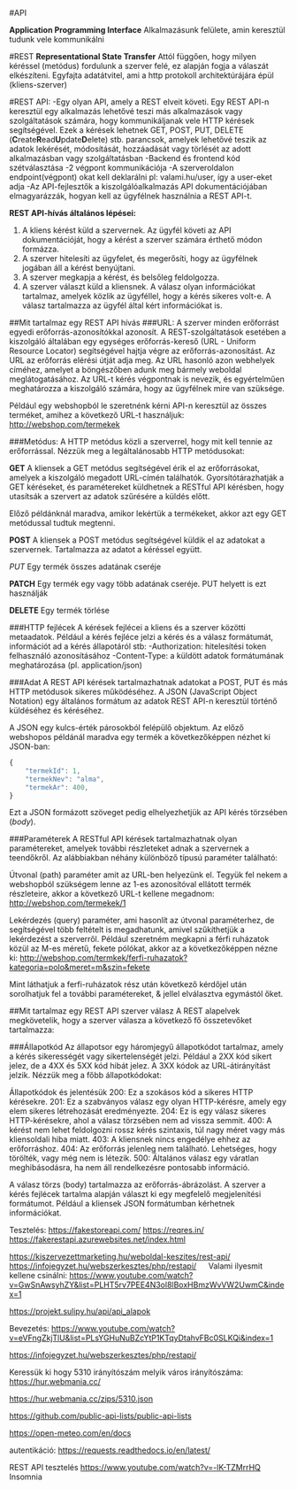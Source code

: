 #API

**Application Programming Interface**
Alkalmazásunk felülete, amin keresztül tudunk vele kommunikálni

#REST 
**Representational State Transfer**
Attól függően, hogy milyen kéréssel (metódus) fordulunk a szerver felé, ez alapján fogja a válaszát elkészíteni. Egyfajta adatátvitel, ami a http protokoll architektúrájára épül (kliens-szerver)

#REST API:
-Egy olyan API, amely a REST elveit követi. Egy REST API-n keresztül egy alkalmazás lehetővé teszi más alkalmazások vagy szolgáltatások számára, hogy kommunikáljanak vele HTTP kérések segítségével. Ezek a kérések lehetnek GET, POST, PUT, DELETE (**C**reate**R**ead**U**pdate**D**elete) stb. parancsok, amelyek lehetővé teszik az adatok lekérését, módosítását, hozzáadását vagy törlését az adott alkalmazásban vagy szolgáltatásban 
-Backend és frontend kód szétválasztása
-2 végpont kommunikációja
-A szerveroldalon endpoint(végpont) okat kell deklarálni pl: valami.hu/user, így a user-eket adja
-Az API-fejlesztők a kiszolgálóalkalmazás API dokumentációjában elmagyarázzák, hogyan kell az ügyfélnek használnia a REST API-t.

**REST API-hívás általános lépései:**
1.	A kliens kérést küld a szervernek. Az ügyfél követi az API dokumentációját, hogy a kérést a szerver számára érthető módon formázza.
2.	A szerver hitelesíti az ügyfelet, és megerősíti, hogy az ügyfélnek jogában áll a kérést benyújtani.
3.	A szerver megkapja a kérést, és belsőleg feldolgozza.
4.	A szerver választ küld a kliensnek. A válasz olyan információkat tartalmaz, amelyek közlik az ügyféllel, hogy a kérés sikeres volt-e. A válasz tartalmazza az ügyfél által kért információkat is.


##Mit tartalmaz egy REST API hívás
###URL:
A szerver minden erőforrást egyedi erőforrás-azonosítókkal azonosít. 
A REST-szolgáltatások esetében a kiszolgáló általában egy egységes erőforrás-kereső (URL - Uniform Resource Locator) segítségével hajtja végre az erőforrás-azonosítást. 
Az URL az erőforrás elérési útját adja meg. Az URL hasonló azon webhelyek címéhez, amelyet a böngészőben adunk meg bármely weboldal meglátogatásához. 
Az URL-t kérés végpontnak is nevezik, és egyértelműen meghatározza a kiszolgáló számára, hogy az ügyfélnek mire van szüksége.

Például egy webshopból le szeretnénk kérni API-n keresztül az összes terméket, amihez a következő URL-t használjuk: http://webshop.com/termekek

###Metódus:
A HTTP metódus közli a szerverrel, hogy mit kell tennie az erőforrással. 
Nézzük meg a legáltalánosabb HTTP metódusokat:

**GET**
A kliensek a GET metódus segítségével érik el az erőforrásokat, amelyek a kiszolgáló megadott URL-címén találhatók. Gyorsítótárazhatják a GET kéréseket, és paramétereket küldhetnek a RESTful API kérésben, hogy utasítsák a szervert az adatok szűrésére a küldés előtt.

Előző példánknál maradva, amikor lekértük a termékeket, akkor azt egy GET metódussal tudtuk megtenni.

**POST**
A kliensek a POST metódus segítségével küldik el az adatokat a szervernek. Tartalmazza az adatot a kéréssel együtt.

*PUT*
Egy termék összes adatának cseréje

**PATCH**
Egy termék egy vagy több adatának cseréje. PUT helyett is ezt használják

**DELETE**
Egy termék törlése


###HTTP fejlécek
A kérések fejlécei a kliens és a szerver közötti metaadatok. Például a kérés fejléce jelzi a kérés és a válasz formátumát, információt ad a kérés állapotáról stb:
-Authorization: hitelesítési token felhasználó azonosításához
-Content-Type: a küldött adatok formátumának meghatározása (pl. application/json)


###Adat
A REST API kérések tartalmazhatnak adatokat a POST, PUT és más HTTP metódusok sikeres működéséhez.
A JSON (JavaScript Object Notation) egy általános formátum az adatok REST API-n keresztül történő küldéséhez és kéréséhez.

A JSON egy kulcs-érték párosokból felépülő objektum. Az előző webshopos példánál maradva egy termék a következőképpen nézhet ki JSON-ban:

```js
{
    "termekId": 1,
    "termekNev": "alma",
    "termekAr": 400, 
}
```

Ezt a JSON formázott szöveget pedig elhelyezhetjük az API kérés törzsében (*body*).


###Paraméterek
A RESTful API kérések tartalmazhatnak olyan paramétereket, amelyek további részleteket adnak a szervernek a teendőkről. Az alábbiakban néhány különböző típusú paraméter található:

Útvonal (path) paraméter amit az URL-ben helyezünk el. Tegyük fel nekem a webshopból szükségem lenne az 1-es azonosítóval ellátott termék részleteire, akkor a következő URL-t kellene megadnom: http://webshop.com/termekek/1

Lekérdezés (query) paraméter, ami hasonlít az útvonal paraméterhez, de segítségével több feltételt is megadhatunk, amivel szűkíthetjük a lekérdezést a szerverről. Például szeretném megkapni a férfi ruházatok közül az M-es méretű, fekete pólókat, akkor az a következőképpen nézne ki: http://webshop.com/termkek/ferfi-ruhazatok?kategoria=polo&meret=m&szin=fekete

Mint láthatjuk a ferfi-ruházatok rész után következő kérdőjel után sorolhatjuk fel a további paramétereket, & jellel elválasztva egymástól őket.

##Mit tartalmaz egy REST API szerver válasz
A REST alapelvek megkövetelik, hogy a szerver válasza a következő fő összetevőket tartalmazza:

###Állapotkód
Az állapotsor egy háromjegyű állapotkódot tartalmaz, amely a kérés sikerességét vagy sikertelenségét jelzi. Például a 2XX kód sikert jelez, de a 4XX és 5XX kód hibát jelez. A 3XX kódok az URL-átirányítást jelzik. Nézzük meg a főbb állapotkódokat:
 

Állapotkódok és jelentésük
200: Ez a szokásos kód a sikeres HTTP kérésekre.
201: Ez a szabványos válasz egy olyan HTTP-kérésre, amely egy elem sikeres létrehozását eredményezte.
204: Ez is egy válasz sikeres HTTP-kérésekre, ahol a válasz törzsében nem ad vissza semmit.
400: A kérést nem lehet feldolgozni rossz kérés szintaxis, túl nagy méret vagy más kliensoldali hiba miatt.
403: A kliensnek nincs engedélye ehhez az erőforráshoz.
404: Az erőforrás jelenleg nem található. Lehetséges, hogy törölték, vagy még nem is létezik.
500: Általános válasz egy váratlan meghibásodásra, ha nem áll rendelkezésre pontosabb információ.

A válasz törzs (body) tartalmazza az erőforrás-ábrázolást. A szerver a kérés fejlécek tartalma alapján választ ki egy megfelelő megjelenítési formátumot. Például a kliensek JSON formátumban kérhetnek információkat.


Tesztelés:
https://fakestoreapi.com/
https://reqres.in/
https://fakerestapi.azurewebsites.net/index.html
 

https://kiszervezettmarketing.hu/weboldal-keszites/rest-api/
https://infojegyzet.hu/webszerkesztes/php/restapi/
 
Valami ilyesmit kellene csinálni:
https://www.youtube.com/watch?v=GwSnAwsyhZY&list=PLHT5rv7PEE4N3ol8lBoxHBmzWvVW2UwmC&index=1

https://projekt.sulipy.hu/api/api_alapok

Bevezetés:
https://www.youtube.com/watch?v=eVFngZkjTlU&list=PLsYGHuNuBZcYtP1KTqyDtahvFBc0SLKQi&index=1



https://infojegyzet.hu/webszerkesztes/php/restapi/



Keressük ki hogy 5310 irányítószám melyik város irányítószáma:
https://hur.webmania.cc/

https://hur.webmania.cc/zips/5310.json

https://github.com/public-api-lists/public-api-lists

https://open-meteo.com/en/docs

autentikáció:
https://requests.readthedocs.io/en/latest/

REST API tesztelés
https://www.youtube.com/watch?v=-lK-TZMrrHQ
Insomnia
